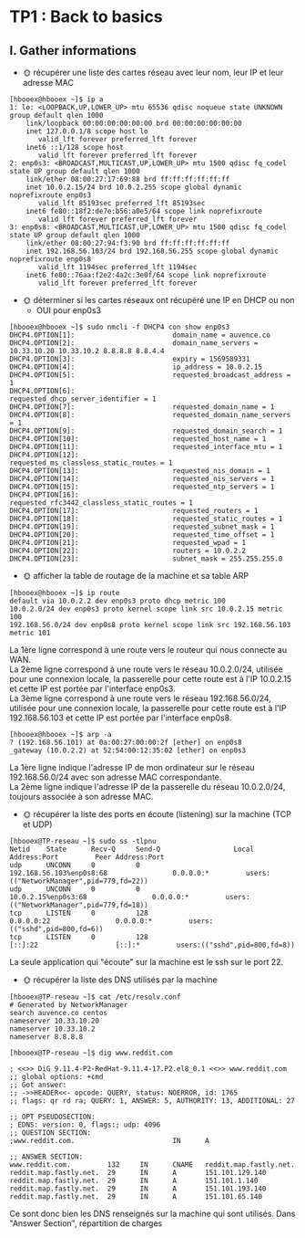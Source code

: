 # TP1 : Back to basics

## I. Gather informations

- 🌞 récupérer une liste des cartes réseau avec leur nom, leur IP et leur adresse MAC 
``` 
[hbooex@hbooex ~]$ ip a
1: lo: <LOOPBACK,UP,LOWER_UP> mtu 65536 qdisc noqueue state UNKNOWN group default qlen 1000
    link/loopback 00:00:00:00:00:00 brd 00:00:00:00:00:00
    inet 127.0.0.1/8 scope host lo
       valid_lft forever preferred_lft forever
    inet6 ::1/128 scope host
       valid_lft forever preferred_lft forever
2: enp0s3: <BROADCAST,MULTICAST,UP,LOWER_UP> mtu 1500 qdisc fq_codel state UP group default qlen 1000
    link/ether 08:00:27:17:69:88 brd ff:ff:ff:ff:ff:ff
    inet 10.0.2.15/24 brd 10.0.2.255 scope global dynamic noprefixroute enp0s3
       valid_lft 85193sec preferred_lft 85193sec
    inet6 fe80::18f2:de7e:b56:a0e5/64 scope link noprefixroute
       valid_lft forever preferred_lft forever
3: enp0s8: <BROADCAST,MULTICAST,UP,LOWER_UP> mtu 1500 qdisc fq_codel state UP group default qlen 1000
    link/ether 08:00:27:94:f3:90 brd ff:ff:ff:ff:ff:ff
    inet 192.168.56.103/24 brd 192.168.56.255 scope global dynamic noprefixroute enp0s8
       valid_lft 1194sec preferred_lft 1194sec
    inet6 fe80::76aa:f2e2:4a2c:3e0f/64 scope link noprefixroute
       valid_lft forever preferred_lft forever
```

- 🌞 déterminer si les cartes réseaux ont récupéré une IP en DHCP ou non
    - OUI pour enp0s3
```
[hbooex@hbooex ~]$ sudo nmcli -f DHCP4 con show enp0s3
DHCP4.OPTION[1]:                        domain_name = auvence.co
DHCP4.OPTION[2]:                        domain_name_servers = 10.33.10.20 10.33.10.2 8.8.8.8 8.8.4.4
DHCP4.OPTION[3]:                        expiry = 1569589331
DHCP4.OPTION[4]:                        ip_address = 10.0.2.15
DHCP4.OPTION[5]:                        requested_broadcast_address = 1
DHCP4.OPTION[6]:                        requested_dhcp_server_identifier = 1
DHCP4.OPTION[7]:                        requested_domain_name = 1
DHCP4.OPTION[8]:                        requested_domain_name_servers = 1
DHCP4.OPTION[9]:                        requested_domain_search = 1
DHCP4.OPTION[10]:                       requested_host_name = 1
DHCP4.OPTION[11]:                       requested_interface_mtu = 1
DHCP4.OPTION[12]:                       requested_ms_classless_static_routes = 1
DHCP4.OPTION[13]:                       requested_nis_domain = 1
DHCP4.OPTION[14]:                       requested_nis_servers = 1
DHCP4.OPTION[15]:                       requested_ntp_servers = 1
DHCP4.OPTION[16]:                       requested_rfc3442_classless_static_routes = 1
DHCP4.OPTION[17]:                       requested_routers = 1
DHCP4.OPTION[18]:                       requested_static_routes = 1
DHCP4.OPTION[19]:                       requested_subnet_mask = 1
DHCP4.OPTION[20]:                       requested_time_offset = 1
DHCP4.OPTION[21]:                       requested_wpad = 1
DHCP4.OPTION[22]:                       routers = 10.0.2.2
DHCP4.OPTION[23]:                       subnet_mask = 255.255.255.0
```

- 🌞 afficher la table de routage de la machine et sa table ARP
```
[hbooex@hbooex ~]$ ip route
default via 10.0.2.2 dev enp0s3 proto dhcp metric 100
10.0.2.0/24 dev enp0s3 proto kernel scope link src 10.0.2.15 metric 100
192.168.56.0/24 dev enp0s8 proto kernel scope link src 192.168.56.103 metric 101
``` 

La 1ère ligne correspond à une route vers le routeur qui nous connecte au WAN.  
La 2ème ligne correspond à une route vers le réseau 10.0.2.0/24, utilisée pour une connexion locale, la passerelle pour cette route est à l'IP 10.0.2.15 et cette IP est portée par l'interface enp0s3.  
La 3ème ligne correspond à une route vers le réseau 192.168.56.0/24, utilisée pour une connexion locale, la passerelle pour cette route est à l'IP 192.168.56.103 et cette IP est portée par l'interface enp0s8.

```
[hbooex@hbooex ~]$ arp -a
? (192.168.56.101) at 0a:00:27:00:00:2f [ether] on enp0s8
_gateway (10.0.2.2) at 52:54:00:12:35:02 [ether] on enp0s3
```

La 1ère ligne indique l'adresse IP de mon ordinateur sur le réseau 192.168.56.0/24 avec son adresse MAC correspondante.  
La 2ème ligne indique l'adresse IP de la passerelle du réseau 10.0.2.0/24, toujours associée à son adresse MAC.


- 🌞 récupérer la liste des ports en écoute (listening) sur la machine (TCP et UDP)

```
[hbooex@TP-reseau ~]$ sudo ss -tlpnu
Netid    State      Recv-Q     Send-Q                  Local Address:Port         Peer Address:Port
udp      UNCONN     0          0               192.168.56.103%enp0s8:68                0.0.0.0:*         users:(("NetworkManager",pid=779,fd=22))
udp      UNCONN     0          0                    10.0.2.15%enp0s3:68                0.0.0.0:*         users:(("NetworkManager",pid=779,fd=18))
tcp      LISTEN     0          128                           0.0.0.0:22                0.0.0.0:*         users:(("sshd",pid=800,fd=6))
tcp      LISTEN     0          128                              [::]:22                   [::]:*         users:(("sshd",pid=800,fd=8))
```
La seule application qui "écoute" sur la machine est le ssh sur le port 22.


- 🌞 récupérer la liste des DNS utilisés par la machine

```
[hbooex@TP-reseau ~]$ cat /etc/resolv.conf
# Generated by NetworkManager
search auvence.co centos
nameserver 10.33.10.20
nameserver 10.33.10.2
nameserver 8.8.8.8

[hbooex@TP-reseau ~]$ dig www.reddit.com

; <<>> DiG 9.11.4-P2-RedHat-9.11.4-17.P2.el8_0.1 <<>> www.reddit.com
;; global options: +cmd
;; Got answer:
;; ->>HEADER<<- opcode: QUERY, status: NOERROR, id: 1765
;; flags: qr rd ra; QUERY: 1, ANSWER: 5, AUTHORITY: 13, ADDITIONAL: 27

;; OPT PSEUDOSECTION:
; EDNS: version: 0, flags:; udp: 4096
;; QUESTION SECTION:
;www.reddit.com.                        IN      A

;; ANSWER SECTION:
www.reddit.com.         132     IN      CNAME   reddit.map.fastly.net.
reddit.map.fastly.net.  29      IN      A       151.101.129.140
reddit.map.fastly.net.  29      IN      A       151.101.1.140
reddit.map.fastly.net.  29      IN      A       151.101.193.140
reddit.map.fastly.net.  29      IN      A       151.101.65.140
```

Ce sont donc bien les DNS renseignés sur la machine qui sont utilisés. Dans "Answer Section", répartition de charges